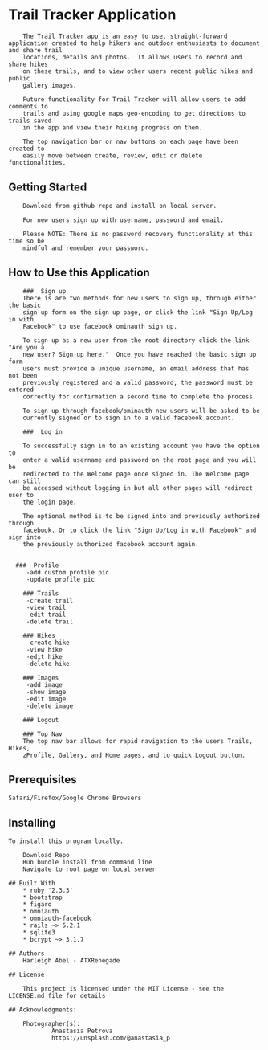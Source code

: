 # Trail Tracker Application

		The Trail Tracker app is an easy to use, straight-forward application created to help hikers and outdoor enthusiasts to document and share trail
		locations, details and photos.  It allows users to record and share hikes
		on these trails, and to view other users recent public hikes and public
		gallery images.

		Future functionality for Trail Tracker will allow users to add comments to
		trails and using google maps geo-encoding to get directions to trails saved
		in the app and view their hiking progress on them.

		The top navigation bar or nav buttons on each page have been created to
		easily move between create, review, edit or delete functionalities.

## Getting Started

		Download from github repo and install on local server.

		For new users sign up with username, password and email.

		Please NOTE: There is no password recovery functionality at this time so be
		mindful and remember your password.

## How to Use this Application
		###  Sign up
		There is are two methods for new users to sign up, through either the basic
		sign up form on the sign up page, or click the link "Sign Up/Log in with
		Facebook" to use facebook ominauth sign up.

		To sign up as a new user from the root directory click the link "Are you a
		new user? Sign up here."  Once you have reached the basic sign up form
		users must provide a unique username, an email address that has not been
		previously registered and a valid password, the password must be entered
		correctly for confirmation a second time to complete the process.

		To sign up through facebook/ominauth new users will be asked to be
		currently signed or to sign in to a valid facebook account.

	 	###  Log in

		To successfully sign in to an existing account you have the option to
		enter a valid username and password on the root page and you will be
		redirected to the Welcome page once signed in. The Welcome page can still
		be accessed without logging in but all other pages will redirect user to
		the login page.

		The optional method is to be signed into and previously authorized through
		facebook. Or to click the link "Sign Up/Log in with Facebook" and sign into
		the previously authorized facebook account again.


	  ###  Profile
		 -add custom profile pic
		 -update profile pic

		### Trails
		 -create trail
		 -view trail
		 -edit trail
		 -delete trail

		### Hikes
		 -create hike
		 -view hike
		 -edit hike
		 -delete hike

		### Images
		 -add image
		 -show image
		 -edit image
		 -delete image

	 	### Logout

		### Top Nav
		The top nav bar allows for rapid navigation to the users Trails, Hikes,
		zProfile, Gallery, and Home pages, and to quick Logout button.


## Prerequisites

	Safari/Firefox/Google Chrome Browsers

## Installing

	To install this program locally.

	    Download Repo
	    Run bundle install from command line
	    Navigate to root page on local server

	## Built With
		* ruby '2.3.3'
		* bootstrap
		* figaro
		* omniauth
		* omniauth-facebook
		* rails ~> 5.2.1
		* sqlite3
		* bcrypt ~> 3.1.7

	## Authors
	    Harleigh Abel - ATXRenegade

	## License

		This project is licensed under the MIT License - see the LICENSE.md file for details

	## Acknowledgments:

	    Photographer(s):
				Anastasia Petrova
				https://unsplash.com/@anastasia_p
